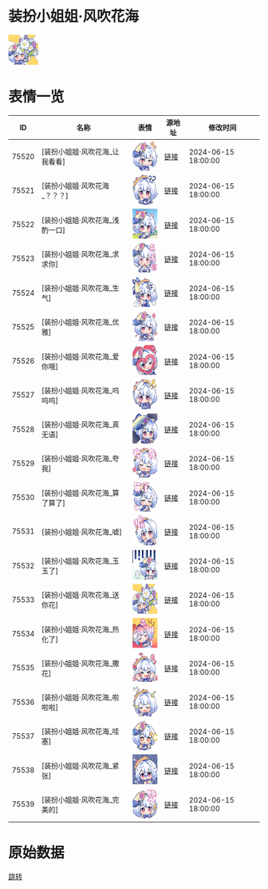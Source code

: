 # 装扮小姐姐·风吹花海

<img src="./cover.png" height="60" alt="cover" />

# 表情一览

|ID|名称|表情|源地址|修改时间|
|----|----|----|----|----|
|75520|[装扮小姐姐·风吹花海_让我看看]|<img src="./pic/075520_%5B装扮小姐姐·风吹花海_让我看看%5D.png" height="60" alt="让我看看"/>|[链接](https://i0.hdslb.com/bfs/garb/e01826944de6c74ffb32e3554bf6818989a6c6e7.png)|2024-06-15 18:00:00|
|75521|[装扮小姐姐·风吹花海_？？？]|<img src="./pic/075521_%5B装扮小姐姐·风吹花海_？？？%5D.png" height="60" alt="？？？"/>|[链接](https://i0.hdslb.com/bfs/garb/05c8da41762a55c87cfd028b9b9620ec28707af3.png)|2024-06-15 18:00:00|
|75522|[装扮小姐姐·风吹花海_浅酌一口]|<img src="./pic/075522_%5B装扮小姐姐·风吹花海_浅酌一口%5D.png" height="60" alt="浅酌一口"/>|[链接](https://i0.hdslb.com/bfs/garb/5ba2a650f2f479a6d87b7ad35ebd7aef1c02b2a2.png)|2024-06-15 18:00:00|
|75523|[装扮小姐姐·风吹花海_求求你]|<img src="./pic/075523_%5B装扮小姐姐·风吹花海_求求你%5D.png" height="60" alt="求求你"/>|[链接](https://i0.hdslb.com/bfs/garb/9b0264aa43a8aa01f26a3c7b15840634d0ace8dc.png)|2024-06-15 18:00:00|
|75524|[装扮小姐姐·风吹花海_生气]|<img src="./pic/075524_%5B装扮小姐姐·风吹花海_生气%5D.png" height="60" alt="生气"/>|[链接](https://i0.hdslb.com/bfs/garb/8e33f3a21c6fe31ee2bc2aef9cf0398fc388dea3.png)|2024-06-15 18:00:00|
|75525|[装扮小姐姐·风吹花海_优雅]|<img src="./pic/075525_%5B装扮小姐姐·风吹花海_优雅%5D.png" height="60" alt="优雅"/>|[链接](https://i0.hdslb.com/bfs/garb/affa79a7636208c1330990b51eda6d657bd139aa.png)|2024-06-15 18:00:00|
|75526|[装扮小姐姐·风吹花海_爱你哦]|<img src="./pic/075526_%5B装扮小姐姐·风吹花海_爱你哦%5D.png" height="60" alt="爱你哦"/>|[链接](https://i0.hdslb.com/bfs/garb/057bd45ff9bdb1bf403bb09a0c12048367039367.png)|2024-06-15 18:00:00|
|75527|[装扮小姐姐·风吹花海_呜呜呜]|<img src="./pic/075527_%5B装扮小姐姐·风吹花海_呜呜呜%5D.png" height="60" alt="呜呜呜"/>|[链接](https://i0.hdslb.com/bfs/garb/ba08aebc31dba4e283599c81d82c108be798666e.png)|2024-06-15 18:00:00|
|75528|[装扮小姐姐·风吹花海_真无语]|<img src="./pic/075528_%5B装扮小姐姐·风吹花海_真无语%5D.png" height="60" alt="真无语"/>|[链接](https://i0.hdslb.com/bfs/garb/23840de01393e6051acee0886a8fb12f502fae86.png)|2024-06-15 18:00:00|
|75529|[装扮小姐姐·风吹花海_夸我]|<img src="./pic/075529_%5B装扮小姐姐·风吹花海_夸我%5D.png" height="60" alt="夸我"/>|[链接](https://i0.hdslb.com/bfs/garb/d3d35d0f5db0530fd0dc175576739f649e5f58a8.png)|2024-06-15 18:00:00|
|75530|[装扮小姐姐·风吹花海_算了算了]|<img src="./pic/075530_%5B装扮小姐姐·风吹花海_算了算了%5D.png" height="60" alt="算了算了"/>|[链接](https://i0.hdslb.com/bfs/garb/214afc5c6c307a56868d5d0b074e2905d06419a3.png)|2024-06-15 18:00:00|
|75531|[装扮小姐姐·风吹花海_嘘]|<img src="./pic/075531_%5B装扮小姐姐·风吹花海_嘘%5D.png" height="60" alt="嘘"/>|[链接](https://i0.hdslb.com/bfs/garb/ab21b981bccf4635ed3a9738087b92cf8c74b472.png)|2024-06-15 18:00:00|
|75532|[装扮小姐姐·风吹花海_玉玉了]|<img src="./pic/075532_%5B装扮小姐姐·风吹花海_玉玉了%5D.png" height="60" alt="玉玉了"/>|[链接](https://i0.hdslb.com/bfs/garb/695e68ee569b7380fc60a46628fad7ee956537a8.png)|2024-06-15 18:00:00|
|75533|[装扮小姐姐·风吹花海_送你花]|<img src="./pic/075533_%5B装扮小姐姐·风吹花海_送你花%5D.png" height="60" alt="送你花"/>|[链接](https://i0.hdslb.com/bfs/garb/ed2376898f785a8a60a412295949b6b7c7e1606c.png)|2024-06-15 18:00:00|
|75534|[装扮小姐姐·风吹花海_热化了]|<img src="./pic/075534_%5B装扮小姐姐·风吹花海_热化了%5D.png" height="60" alt="热化了"/>|[链接](https://i0.hdslb.com/bfs/garb/49cee9ce2a5f9e8ae1d2830a174db3910c156f1a.png)|2024-06-15 18:00:00|
|75535|[装扮小姐姐·风吹花海_撒花]|<img src="./pic/075535_%5B装扮小姐姐·风吹花海_撒花%5D.png" height="60" alt="撒花"/>|[链接](https://i0.hdslb.com/bfs/garb/0e3195de7c9ca0354c06994941e50150e3aa2d66.png)|2024-06-15 18:00:00|
|75536|[装扮小姐姐·风吹花海_啦啦啦]|<img src="./pic/075536_%5B装扮小姐姐·风吹花海_啦啦啦%5D.png" height="60" alt="啦啦啦"/>|[链接](https://i0.hdslb.com/bfs/garb/0df06c59d0156e07c56c7daf6a8c6476dfb1279b.png)|2024-06-15 18:00:00|
|75537|[装扮小姐姐·风吹花海_哇塞]|<img src="./pic/075537_%5B装扮小姐姐·风吹花海_哇塞%5D.png" height="60" alt="哇塞"/>|[链接](https://i0.hdslb.com/bfs/garb/22c2fbbe4181a62a960e15a5aeac9d58127ac2c9.png)|2024-06-15 18:00:00|
|75538|[装扮小姐姐·风吹花海_紧张]|<img src="./pic/075538_%5B装扮小姐姐·风吹花海_紧张%5D.png" height="60" alt="紧张"/>|[链接](https://i0.hdslb.com/bfs/garb/30ab3947887204de5982dea9eb8905acc8a2651a.png)|2024-06-15 18:00:00|
|75539|[装扮小姐姐·风吹花海_完美的]|<img src="./pic/075539_%5B装扮小姐姐·风吹花海_完美的%5D.png" height="60" alt="完美的"/>|[链接](https://i0.hdslb.com/bfs/garb/473b1db1bbdba1d8b2b00d26969cefb09852ee79.png)|2024-06-15 18:00:00|

# 原始数据

[跳转](./raw.json)

